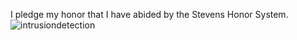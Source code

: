 I pledge my honor that I have abided by the Stevens Honor System.
![intrusiondetection](https://user-images.githubusercontent.com/78381533/161289205-d2a03c1d-3f7a-4cdc-b9c6-052d49c3aa0a.png)
